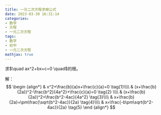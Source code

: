 ```yaml
---
title: 一元二次方程求根公式
date: 2023-03-30 16:31:14
categories: 
- 数学
- 方程
- 一元二次方程
tags: 
- 数学
- 初中
- 一元二次方程
mathjax: true
---
```


<div>
求$\quad ax^2+bx+c=0 \quad$的根。
</div>

解：
$$
\begin {align*}
& x^2+\frac{b}{a}x+\frac{c}{a}=0 \tag{1}\\\\
& (x+\frac{b}{2a})^2-\frac{b^2}{4a^2}+\frac{c}{a}=0 \tag{2} \\\\
& (x+\frac{b}{2a})^2=\frac{b^2-4ac}{4a^2} \tag{3}\\\\
& x+\frac{b}{2a}=\pm\frac{\sqrt{b^2-4ac}}{2a} \tag{4}\\\\
& x=\frac{-b\pm\sqrt{b^2-4ac}}{2a} \tag{5}
\end {align*}
$$

